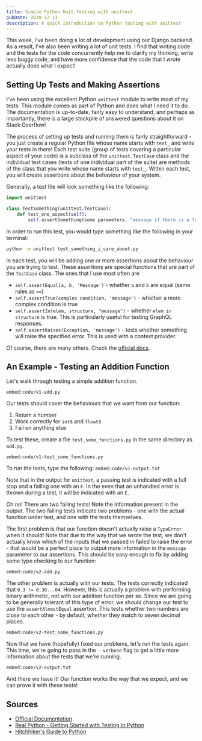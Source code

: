 ```yaml
---
title: Simple Python Unit Testing with unittest
pubDate: 2020-12-13
description: A quick introduction to Python testing with unittest
---
```


This week, I've been doing a lot of development using our Django backend. As a result, I've also been writing a lot of unit tests. I find that writing code and the tests for the code concurrently help me to clarify my thinking, write less buggy code, and have more confidence that the code that I wrote actually does what I expect!

## Setting Up Tests and Making Assertions

I've been using the excellent Python `unittest` module to write most of my tests. This module comes as part of Python and does what I need it to do. The documentation is up-to-date, fairly easy to understand, and perhaps as importantly, there is a large stockpile of answered questions about it on Stack Overflow!

The process of setting up tests and running them is fairly straightforward - you just create a regular Python file whose name starts with `test_` and write your tests in there! Each test suite (group of tests covering a particular aspect of your code) is a subclass of the `unittest.TestCase` class and the individual test cases (tests of one individual part of the suite) are methods of the class that you write whose name starts with `test_`. Within each test, you will create assertions about the behaviour of your system.

Generally, a test file will look something like the following:

```python
import unittest

class TestSomething(unittest.TestCase):
	def test_one_aspect(self):
		self.assertSomething(some parameters, "message if there is a failure")
```

In order to run this test, you would type something like the following in your terminal:

```bash
python -m unittest test_something_i_care_about.py
```

In each test, you will be adding one or more assertions about the behaviour you are trying to test. These assertions are special functions that are part of the `TestCase` class. The ones that I use most often are

-   `self.assertEqual(a, b, 'Message')` - whether `a` and `b` are equal (same rules as `==`)
-   `self.assertTrue(complex condition, 'message')` - whether a more complex condition is true
-   `self.assertIn(elem, structure, "message")` - whether `elem in structure` is true. This is particularly useful for testing GraphQL responses.
-   `self.assertRaises(Exception, 'message')` - tests whether something will raise the specified error. This is used with a context provider.

Of course, there are many others. Check the [official docs](https://docs.python.org/3/library/unittest.html).

## An Example - Testing an Addition Function

Let's walk through testing a simple addition function.

`embed:code/v1-add.py`

Our tests should cover the behaviours that we want from our function:

1. Return a number
2. Work correctly for `int`s and `float`s
3. Fail on anything else

To test these, create a file `test_some_functions.py` in the same directory as `add.py`.

`embed:code/v1-test_some_functions.py`

To run the tests, type the following:
`embed:code/v1-output.txt`

Note that in the output for `unittest`, a passing test is indicated with a full stop and a failing one with an `F`. In the even that an unhandled error is thrown during a test, it will be indicated with an `E`.

Oh no! There are two failing tests! Note the information present in the output. The two failing tests indicate two problems - one with the actual function under test, and one with the tests themselves.

The first problem is that our function doesn't actually raise a `TypeError` when it should! Note that due to the way that we wrote the test, we don't actually know which of the inputs that we passed in failed to raise the error - that would be a perfect place to output more information in the `message` parameter to our assertions. This should be easy enough to fix by adding some type checking to our function:

`embed:code/v2-add.py`

The other problem is actually with our tests. The tests correctly indicated that `0.3 != 0.30...04`. However, this is actually a problem with performing binary arithmetic, _not_ with our addition function per se. Since we are going to be generally tolerant of this type of error, we should change our test to use the `assertAlmostEqual` assertion. This tests whether two numbers are close to each other - by default, whether they match to seven decimal places.

`embed:code/v2-test_some_functions.py`

Now that we have (hopefully) fixed our problems, let's run the tests again. This time, we're going to pass in the `--verbose` flag to get a little more information about the tests that we're running.

`embed:code/v2-output.txt`

And there we have it! Our function works the way that we expect, and we can prove it with these tests!

## Sources

-   [Official Documentation](https://docs.python.org/3/library/unittest.html)
-   [Real Python - Getting Started with Testing in Python](https://realpython.com/python-testing/)
-   [Hitchhiker's Guide to Python](https://docs.python-guide.org/writing/tests/)
